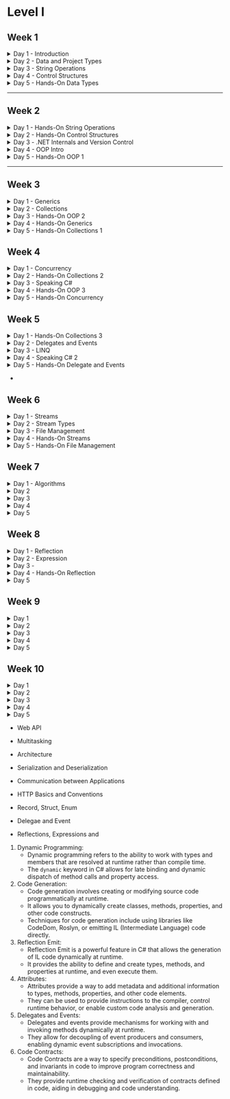 # Level I

## Week 1&#x20;

<details>

<summary>Day 1 - Introduction</summary>

* Intro to .NET Platform - [Intro](http://localhost:5000/s/FJcmrqDwKjqKEVudQzXM/ "mention")
* Solutions by .NET - [Solutions by .NET](http://localhost:5000/s/FJcmrqDwKjqKEVudQzXM/solutions-by-.net "mention")
* Environment Setup - [SDK](http://localhost:5000/s/L9ELpa76zRfOR7Cndiki/ "mention") and [IDE](http://localhost:5000/s/L9ELpa76zRfOR7Cndiki/ide "mention")
* Creating simple console app - [Creating Simple Console App](http://localhost:5000/s/lYB0jf1P1bcsX5w3QerY/console-project/creating-simple-console-app "mention")
* Environment Setup 2 - [Version Control](http://localhost:5000/s/L9ELpa76zRfOR7Cndiki/version-control "mention") and [Git Setup](http://localhost:5000/s/L9ELpa76zRfOR7Cndiki/version-control/git-setup "mention")
* Searching and Learning Resources - [Searching Resources](http://localhost:5000/s/wpbnYiHefP0V0pfjLpxt/ "mention") and [Learning Resources](http://localhost:5000/s/wpbnYiHefP0V0pfjLpxt/learning-resources "mention")
* Recap and Q\&A

</details>

<details>

<summary>Day 2 - Data and Project Types</summary>

* Review
* Version Control Basics - [Git Basics](http://localhost:5000/s/L9ELpa76zRfOR7Cndiki/version-control/git-basics "mention")
* Definition and Instantiation - [Definition and Instantiation](http://localhost:5000/s/EQ6EmSeScPe6ab3ndFH0/ "mention")
* Console Input and Output - [Console Input and Output](http://localhost:5000/s/EQ6EmSeScPe6ab3ndFH0/console-input-and-output "mention")
* Read and Write operation - [Read from and Write to variables](http://localhost:5000/s/EQ6EmSeScPe6ab3ndFH0/read-from-and-write-to-variables "mention")
* Definition and Initialization
* Digit Separator, Literal Values and Default Values
* Explicit and Implicit Typing
* Primitive and Complex Types
* Value and Reference Types
* Static and Dynamic Types
* Built-In and Custom Types
* Hierarchy between types and System.Object
* Recap and Q\&A

</details>

<details>

<summary>Day 3 - String Operations</summary>

* Review
* Version Control Basics
* Concatenation
* Escape Characters and Verbatim String
* Interpolation and Formatting
* Length, Indexing and Substring
* Splitting and Joining
* Cases, Case Conversion
* Comparison and Equality
* Searching
* Replacing
* Trim and Padding
* Recap and Q\&A

</details>

<details>

<summary>Day 4 - Control Structures </summary>

* Review
* Flow Control Intro
* Branching and Looping
* Branching with If, If-Else, Else-If
* Branching with Switch statement and Switch expression
* Flow control with continue and break
* Loops with Do-While, While, For, ForEach
* Recap and Q\&A

</details>

<details>

<summary>Day 5 - Hands-On Data Types</summary>

* Review
* Constants and Variables -&#x20;
* Date types ( `DateTime` ,`DateOnly` , `DateTimeOffset`  ) -
* Unique Id type - Guid
* Big numerics type - BigInteger
* Object collection type - Array
* Head and Scope
* Variable scope
* Casting, Conversion and&#x20;
*
* Implicit and Explicit casting
* Array and Collections intro
* Arithmetic, Assignment, Comparison, Logical, Bitwise Operators and Operands
* Recap and Q\&A

</details>

***

## Week 2

<details>

<summary>Day 1 - Hands-On String Operations</summary>



* Review&#x20;

<!---->

* String, String Builder and String Pool

<!---->

* Regular Expression

<!---->

* String Encoding and Decoding

<!---->

* Date Formatting for String

<!---->

* Recap and Q\&A

</details>

<details>

<summary>Day 2 - Hands-On Control Structures</summary>

* Review
* Nested Control Structures and How to fix&#x20;
* Branching with GoTo
* Exceptions and Catching Exceptions
* Advanced Pattern Matching
* Recap and Q\&A

</details>

<details>

<summary>Day 3 - .NET Internals  and Version Control</summary>



* Review&#x20;

<!---->

* CTS, CLS, CLR, IL

<!---->

* .NET Framework, .NET Core and .NET Standard

<!---->

* .NET SDK and .NET Runtime

<!---->

* Compiling, Decompiling, JIT

<!---->

* C# vocabulary

<!---->

* Code Syntax and Comments

<!---->

* Version control basics

<!---->

* Recap and Q\&A

</details>

<details>

<summary>Day 4 - OOP Intro</summary>



* Review&#x20;
*

<!---->

* Custom types - Class and Interface
* Class and Object
* Class and System.Object Relationship

<!---->

* Inheritance in brief

<!---->

* Encapsulation in brief

<!---->

* Abstraction in brief

<!---->

* Polymorphism in brief

<!---->

* Interface and Abstract Class

<!---->

* Recap and Q\&A

</details>

<details>

<summary>Day 5 - Hands-On OOP 1</summary>



* Review

<!---->

* Class Data Members - Field, Property, Getter and Setter

<!---->

* Class Behavior Members - Constructor, Finalizer, Methods

<!---->

* Advanced Methods - Parameters ( Named, Optional ), Signature and Return value

<!---->

* Inheritance and Model Relationship -&#x20;
* Base and Child vocabulary -&#x20;

<!---->

* Inheritance Types -&#x20;

<!---->

* Encapsulation - Access Modifiers

<!---->

* Encapsulation Types -&#x20;

<!---->

* Recap and Q\&A

</details>

***

## Week 3

<details>

<summary>Day 1 - Generics</summary>



* Review

<!---->

* Generic Classes and Interfaces

<!---->

* Generic Methods

<!---->

* Constraints

<!---->

* Benefits and Best Practices&#x20;

<!---->

* Recap and Q\&A

</details>

<details>

<summary>Day 2 - Collections</summary>



* Review

<!---->

* Briefly about Resources

<!---->

* Collections
* Built-In Collection - [Built-In Collections](http://localhost:5000/s/EQ6EmSeScPe6ab3ndFH0/collections/built-in-collections "mention")

<!---->

* Collection Initialization

<!---->

* Generic Collections
* Collections -&#x20;

<!---->

* Collection Intefaces and Relationship

<!---->

* Recap and Q\&A

</details>

<details>

<summary>Day 3 - Hands-On OOP 2</summary>



* Review

<!---->

* Constant, Write Only, Read Only and Init Only

<!---->

* Abstraction&#x20;

<!---->

* Abstract Classes

<!---->

* Abstract Class via Interface

<!---->

* Polymorphism
*

<!---->

* Overloading and Overriding in Polymorphism
* Operator Overloading

<!---->

* Class types  - static, sealed, abstract, partial

<!---->

* Constructor types -&#x20;

<!---->

* Best Principles of OOP -&#x20;

<!---->

* Q\&A

</details>

<details>

<summary>Day 4 - Hands-On Generics</summary>



* Review

<!---->

*

<!---->

* Recap and Q\&A

</details>

<details>

<summary>Day 5 - Hands-On Collections 1</summary>



* Review

<!---->

* Recap and Q\&A

</details>

## Week 4

<details>

<summary>Day 1 - Concurrency</summary>

* Review

<!---->

* Recap and Q\&A

</details>

<details>

<summary>Day 2 - Hands-On Collections 2</summary>



* Review

<!---->

* Filtering

<!---->

* Pagination

<!---->

* Sorting

<!---->

* Distinct

<!---->

* Iterating and Enumeration

<!---->

* Recap and Q\&A

</details>

<details>

<summary>Day 3 - Speaking C#</summary>



* Review

<!---->

* Statements and Comments

<!---->

* Block and Scope

<!---->

* C# vocabulary

<!---->

* Global namespaces

<!---->

* Code Syntax

<!---->

* Verbs and Nouns

<!---->

* Recap and Q\&A

</details>

<details>

<summary>Day 4 - Hands-On OOP 3</summary>

* Review
* Pattern Matching with objects
* Overriding Priority for `new` and `virtual` methods -&#x20;
* Casting&#x20;
* Defining indexers
* Boxing and Unboxing
* Copy vs Clone
* Deep Copy and Shallow Copy
* Record, Struct and Enum
* Reference Type inside a Value Type
* Recap and Q\&A

</details>

<details>

<summary>Day 5 - Hands-On Concurrency</summary>

* Review
*
* Recap and Q\&A

</details>

## Week 5

<details>

<summary>Day 1 - Hands-On Collections 3</summary>

* Review
* Aggregation
* Index-based access
* Grouping
* Projection and Conversion
* Combining and Joining
* Conversion and Materialization
* Recap and Q\&A

</details>

<details>

<summary>Day 2 - Delegates and Events</summary>

* Review
* Recap and Q\&A

</details>

<details>

<summary>Day 3 - LINQ</summary>

* Review
* Recap and Q\&A

</details>

<details>

<summary>Day 4 - Speaking C# 2</summary>

* Review
* Comments
* Documentation
* Convention and Standards
* Principle and Pattern intro
* Recap and Q\&A

</details>

<details>

<summary>Day 5 - Hands-On Delegate and Events</summary>

* Review
* Built-In delegates - Func\<T>, Action\<T>, Predicate\<T>&#x20;
* Lambda expression and Anonymous Method
* Recap and Q\&A

</details>





*



## Week 6

<details>

<summary>Day 1 - Streams</summary>

* Review
* Streams
* Input and Output Streams
* Built-in Streams -&#x20;
* Reading from Streams
* Writing to Streams
*
* Recap and Q\&A

</details>

<details>

<summary>Day 2 - Stream Types</summary>

* Review
*
* Text Streams ( `TextWriter` and `TextReader` ) -
* Stream ( StreamWriter and StreamReader )
* Binary Streams -&#x20;
* String Streams -&#x20;
* &#x20;
*
* Recap and Q\&A

</details>

<details>

<summary>Day 3 - File Management</summary>

* Review
* Input and Output operations ( I/O ) -&#x20;
* File information - FileInfo
* Directory Information - DirectoryInfo
*
* Recap and Q\&A

</details>

<details>

<summary>Day 4 - Hands-On Streams</summary>

* Review
* Stream Decorators
* Efficient and Secure usage of Streams
* Error Handling and Resource Management
* Encoding and Serialization
* Serialization into and from a Stream
*
* Recap and Q\&A

</details>

<details>

<summary>Day 5 - Hands-On File Management</summary>

* Review
* Copy and Move&#x20;
* Deleting Files
* Moving and Deleting files
* Recap and Q\&A

</details>

## Week 7&#x20;

<details>

<summary>Day 1 - Algorithms</summary>

* Review
* Recap and Q\&A

</details>

<details>

<summary>Day 2</summary>

* Review
* Recap and Q\&A

</details>

<details>

<summary>Day 3</summary>

* Review
* Recap and Q\&A

</details>

<details>

<summary>Day 4</summary>

* Review
* Recap and Q\&A

</details>

<details>

<summary>Day 5</summary>

* Review
* Recap and Q\&A

</details>

## Week 8&#x20;

<details>

<summary>Day 1 - Reflection</summary>

* Review
* Recap and Q\&A

</details>

<details>

<summary>Day 2 - Expression</summary>

* Review
* Recap and Q\&A

</details>

<details>

<summary>Day 3 - </summary>

* Review
* Recap and Q\&A

</details>

<details>

<summary>Day 4 - Hands-On Reflection</summary>

* Review
* Custom attributes
* Recap and Q\&A

</details>

<details>

<summary>Day 5</summary>

* Review
*
*
*
*
* Recap and Q\&A

</details>

## Week 9

<details>

<summary>Day 1</summary>

* Review
* Recap and Q\&A

</details>

<details>

<summary>Day 2</summary>

* Review
* Recap and Q\&A

</details>

<details>

<summary>Day 3</summary>

* Review
* Recap and Q\&A

</details>

<details>

<summary>Day 4</summary>

* Review
* Recap and Q\&A

</details>

<details>

<summary>Day 5</summary>

* Review
*
*
*
*
* Recap and Q\&A

</details>



## Week 10

<details>

<summary>Day 1</summary>

* Review
* Recap and Q\&A

</details>

<details>

<summary>Day 2</summary>

* Review
* Recap and Q\&A

</details>

<details>

<summary>Day 3</summary>

* Review
* Recap and Q\&A

</details>

<details>

<summary>Day 4</summary>

* Review
* Recap and Q\&A

</details>

<details>

<summary>Day 5</summary>

* Review
*
*
*
*
* Recap and Q\&A

</details>



* Web API
* Multitasking
* Architecture
* Serialization and Deserialization
* Communication between Applications
* HTTP Basics and Conventions
* Record, Struct, Enum
* Delegae and Event











* Reflections, Expressions and

1. Dynamic Programming:
   * Dynamic programming refers to the ability to work with types and members that are resolved at runtime rather than compile time.
   * The `dynamic` keyword in C# allows for late binding and dynamic dispatch of method calls and property access.
2. Code Generation:
   * Code generation involves creating or modifying source code programmatically at runtime.
   * It allows you to dynamically create classes, methods, properties, and other code constructs.
   * Techniques for code generation include using libraries like CodeDom, Roslyn, or emitting IL (Intermediate Language) code directly.
3. Reflection Emit:
   * Reflection Emit is a powerful feature in C# that allows the generation of IL code dynamically at runtime.
   * It provides the ability to define and create types, methods, and properties at runtime, and even execute them.
4. Attributes:
   * Attributes provide a way to add metadata and additional information to types, methods, properties, and other code elements.
   * They can be used to provide instructions to the compiler, control runtime behavior, or enable custom code analysis and generation.
5. Delegates and Events:
   * Delegates and events provide mechanisms for working with and invoking methods dynamically at runtime.
   * They allow for decoupling of event producers and consumers, enabling dynamic event subscriptions and invocations.
6. Code Contracts:
   * Code Contracts are a way to specify preconditions, postconditions, and invariants in code to improve program correctness and maintainability.
   * They provide runtime checking and verification of contracts defined in code, aiding in debugging and code understanding.
